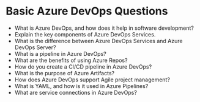 # Basic Azure DevOps Questions
- What is Azure DevOps, and how does it help in software development?
- Explain the key components of Azure DevOps Services.
- What is the difference between Azure DevOps Services and Azure DevOps Server?
- What is a pipeline in Azure DevOps?
- What are the benefits of using Azure Repos?
- How do you create a CI/CD pipeline in Azure DevOps?
- What is the purpose of Azure Artifacts?
- How does Azure DevOps support Agile project management?
- What is YAML, and how is it used in Azure Pipelines?
- What are service connections in Azure DevOps?
